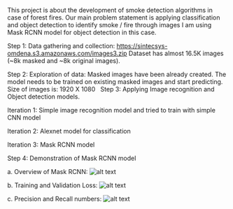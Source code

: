 This project is about the development of smoke detection algorithms in case of forest fires.
Our main problem statement is applying classification and object detection to identify smoke / fire through images
I am using Mask RCNN model for object detection in this case.

Step 1: Data gathering and collection:
https://sintecsys-omdena.s3.amazonaws.com/images3.zip
Dataset has almost 16.5K images (~8k masked and ~8k original images). 

Step 2: Exploration of data:
Masked images have been already created. The model needs to be trained on existing masked images and start predicting.
Size of images is: 1920 X 1080
 
Step 3: Applying Image recognition and Object detection models.

Iteration 1:  Simple image recognition model and tried to train with simple CNN model

Iteration 2: Alexnet model for classification

Iteration 3: Mask RCNN model

Step 4: Demonstration of Mask RCNN model

a. Overview of Mask RCNN:
![alt text](https://i.ibb.co/YNr6ybj/Screen-Shot-2020-05-05-at-12-41-48-AM.png)

b. Training and Validation Loss:
![alt text](https://i.ibb.co/SBqsddh/Screen-Shot-2020-05-05-at-12-42-14-AM.png)

c. Precision and Recall numbers:
![alt text](https://i.ibb.co/ts34QXm/Screen-Shot-2020-05-05-at-12-42-29-AM.png)
